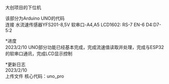大创项目的下位机

该部分为Arduino UNO的代码  
连接  水流速传感器YFS201-8,5V   软串口-A4,A5   LCD1602: RS-7 EN-6 D4:D7-5:2

*进度  
2023/2/10  UNO部分功能已经基本完成，完成流速值读取并处理，完成与ESP32的软串口通讯，完成LCD显示控制  

*更新日志  
2023/2/10  
上传文件  核心代码：uno_pro  

